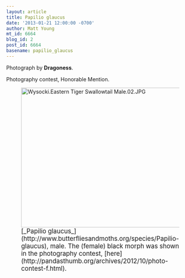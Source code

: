 ```yaml
---
layout: article
title: Papilio glaucus
date: '2013-01-21 12:00:00 -0700'
author: Matt Young
mt_id: 6664
blog_id: 2
post_id: 6664
basename: papilio_glaucus
---
```

Photograph by **Dragoness**.

Photography contest, Honorable Mention.

<figure>
<img src="{{ site.baseurl }}/uploads/2013/Wysocki.Eastern%20Tiger%20Swallowtail%20Male.02.JPG" alt="Wysocki.Eastern Tiger Swallowtail Male.02.JPG" width="600" height="374" />
<figcaption markdown="span">
<big>[_Papilio glaucus_](http://www.butterfliesandmoths.org/species/Papilio-glaucus), male. The (female) black morph was shown in the photography contest, [here](http://pandasthumb.org/archives/2012/10/photo-contest-f.html).</big>

</figcaption>
</figure>
